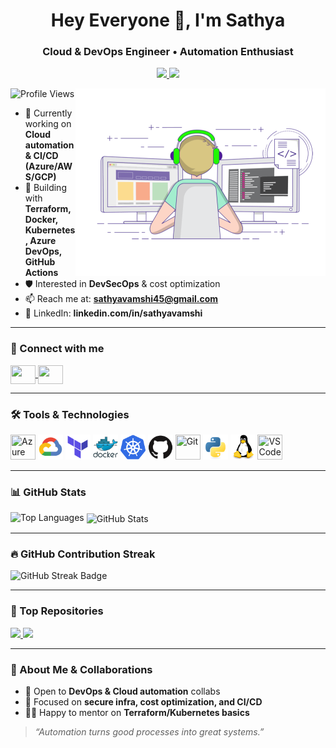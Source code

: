 <h1 align="center">Hey Everyone 👋, I'm Sathya</h1>

<h3 align="center">Cloud & DevOps Engineer • Automation Enthusiast</h3>

<p align="center">
  <a href="https://github.com/sathyavamshi">
    <img src="https://img.shields.io/github/followers/sathyavamshi?label=Follow&style=social" />
  </a>
  <a href="https://www.linkedin.com/in/sathyam4" target="_blank">
    <img src="https://img.shields.io/badge/LinkedIn-Sathya-blue?logo=linkedin&style=flat-square" />
  </a>
</p>

<img align="right" alt="Coding" width="400" src="https://raw.githubusercontent.com/devSouvik/devSouvik/master/gif3.gif" />

<p align="left">
  <img src="https://komarev.com/ghpvc/?username=sathyavamshi&label=Profile%20views&color=0e75b6&style=flat" alt="Profile Views" />
</p>

- 🌱 Currently working on **Cloud automation & CI/CD (Azure/AWS/GCP)**
- 🔧 Building with **Terraform, Docker, Kubernetes, Azure DevOps, GitHub Actions**
- 🛡️ Interested in **DevSecOps** & cost optimization
- 📫 Reach me at: **sathyavamshi45@gmail.com**
- 🔗 LinkedIn: **linkedin.com/in/sathyavamshi**

---

<h3 align="left">🔗 Connect with me</h3>
<p align="left">
  <a href="https://www.linkedin.com/in/sathyam4" target="blank">
    <img align="center" src="https://raw.githubusercontent.com/rahuldkjain/github-profile-readme-generator/master/src/images/icons/Social/linked-in-alt.svg" height="30" width="40" />
  </a>
  <a href="mailto:sathyavamshi45@gmail.com" target="blank">
    <img align="center" src="https://img.icons8.com/ios-filled/50/000000/email.png" height="30" width="40" />
  </a>
</p>

---

<h3 align="left">🛠️ Tools & Technologies</h3>
<p align="left">
  <img src="https://www.vectorlogo.zone/logos/microsoft_azure/microsoft_azure-icon.svg" width="40" height="40" title="Azure"/>
  <img src="https://raw.githubusercontent.com/devicons/devicon/master/icons/googlecloud/googlecloud-original.svg" width="40" height="40" title="GCP"/>
  <img src="https://raw.githubusercontent.com/devicons/devicon/master/icons/terraform/terraform-original.svg" width="40" height="40" title="Terraform"/>
  <img src="https://raw.githubusercontent.com/devicons/devicon/master/icons/docker/docker-original-wordmark.svg" width="40" height="40" title="Docker"/>
  <img src="https://raw.githubusercontent.com/devicons/devicon/master/icons/kubernetes/kubernetes-plain.svg" width="40" height="40" title="Kubernetes"/>
  <img src="https://raw.githubusercontent.com/devicons/devicon/master/icons/github/github-original.svg" width="40" height="40" title="GitHub"/>
  <img src="https://www.vectorlogo.zone/logos/git-scm/git-scm-icon.svg" width="40" height="40" title="Git"/>
  <img src="https://raw.githubusercontent.com/devicons/devicon/master/icons/python/python-original.svg" width="40" height="40" title="Python"/>
  <img src="https://raw.githubusercontent.com/devicons/devicon/master/icons/linux/linux-original.svg" width="40" height="40" title="Linux"/>
  <img src="https://www.vectorlogo.zone/logos/visualstudio_code/visualstudio_code-icon.svg" width="40" height="40" title="VS Code"/>
</p>

---

<h3 align="left">📊 GitHub Stats</h3>

<p>
  <img align="left" src="https://github-readme-stats.vercel.app/api/top-langs?username=sathyavamshi&show_icons=true&locale=en&layout=compact&theme=vue&hide_border=true" alt="Top Languages" />
</p>

<p>&nbsp;<img align="center" src="https://github-readme-stats.vercel.app/api?username=sathyavamshi&show_icons=true&locale=en&theme=vue&hide_border=true" alt="GitHub Stats" /></p>

---

### 🔥 GitHub Contribution Streak

![GitHub Streak Badge](https://github-readme-streak-stats.herokuapp.com?user=sathyavamshi&theme=vue&hide_border=true)

---

### 📌 Top Repositories

<a href="https://github.com/sathyavamshi/REPO_NAME_1">
  <img src="https://github-readme-stats.vercel.app/api/pin/?username=sathyavamshi&repo=REPO_NAME_1&theme=vue&hide_border=true" />
</a>
<a href="https://github.com/sathyavamshi/REPO_NAME_2">
  <img src="https://github-readme-stats.vercel.app/api/pin/?username=sathyavamshi&repo=REPO_NAME_2&theme=vue&hide_border=true" />
</a>

---

### 💬 About Me & Collaborations

- 📣 Open to **DevOps & Cloud automation** collabs
- 🧠 Focused on **secure infra, cost optimization, and CI/CD**
- 👩‍🏫 Happy to mentor on **Terraform/Kubernetes basics**

> *“Automation turns good processes into great systems.”*

